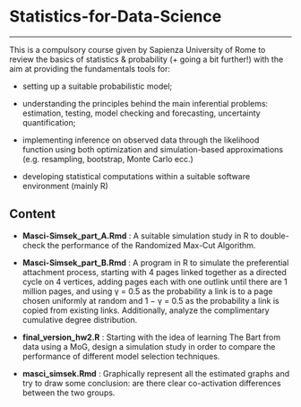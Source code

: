 # Statistics-for-Data-Science
---

This is a compulsory course given by Sapienza University of Rome to review the basics of statistics & probability (+ going a bit further!) with the aim at providing the fundamentals tools for:

- setting up a suitable probabilistic model;

- understanding the principles behind the main inferential problems: estimation, testing, model checking and forecasting, uncertainty quantification;

- implementing inference on observed data through the likelihood function using both optimization and simulation-based approximations (e.g. resampling, bootstrap, Monte Carlo ecc.)

- developing statistical computations within a suitable software environment (mainly R)

## Content
- **Masci-Simsek_part_A.Rmd** : A suitable simulation study in R to double-check the performance of the Randomized Max-Cut
Algorithm.

- **Masci-Simsek_part_B.Rmd** : A program in R to simulate the preferential attachment process, starting with 4 pages linked together as a directed cycle on 4 vertices, adding pages each with one outlink until there are 1 million pages, and using γ = 0.5 as the probability
a link is to a page chosen uniformly at random and 1 − γ = 0.5 as the probability a link is copied from existing links. Additionally, analyze the complimentary cumulative degree distribution.

- **final_version_hw2.R** : Starting with the idea of learning The Bart from data using a MoG, design a simulation study in order to compare the performance of different model selection techniques. 

- **masci_simsek.Rmd** : Graphically represent all the estimated graphs and try to draw some conclusion: are there clear co-activation differences between the two groups.
